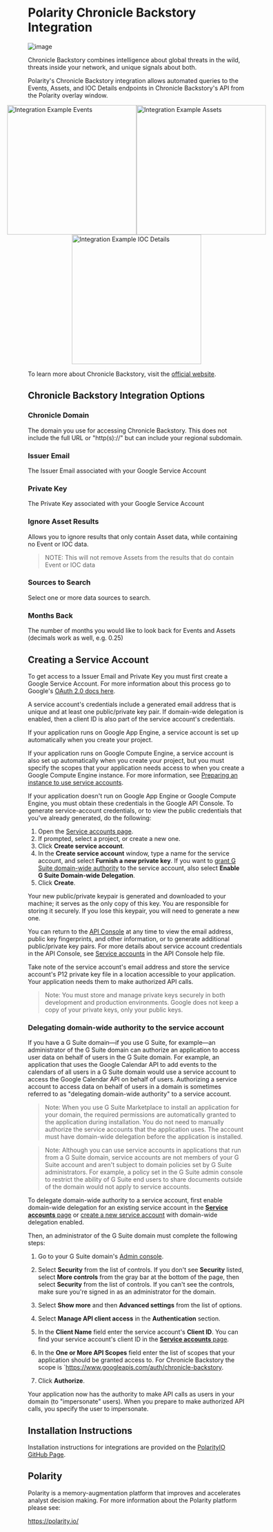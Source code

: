 # Polarity Chronicle Backstory Integration

![image](https://img.shields.io/badge/status-beta-green.svg)

Chronicle Backstory combines intelligence about global threats in the wild, threats inside your network, and unique signals about both.

Polarity's Chronicle Backstory integration allows automated queries to the Events, Assets, and IOC Details endpoints in Chronicle Backstory's API from the Polarity overlay window.

<div style="display:flex; justify-content:center; align-items:center;">
  <img width="300" alt="Integration Example Events" src="./assets/integration-example-events.png">
  <img width="300" alt="Integration Example Assets" src="./assets/integration-example-assets.png">
</div>
<div style="display:flex; justify-content:center; align-items:center;">
  <img width="300" alt="Integration Example IOC Details" src="./assets/integration-example-ioc-details.png">
</div>


To learn more about Chronicle Backstory, visit the [official website]([https://chronicle.security](https://chronicle.security/products/platform/)).


## Chronicle Backstory Integration Options

### Chronicle Domain
The domain you use for accessing Chronicle Backstory.  This does not include the full URL or "http(s)://" but can include your regional subdomain.

### Issuer Email
The Issuer Email associated with your Google Service Account

### Private Key
The Private Key associated with your Google Service Account

### Ignore Asset Results
Allows you to ignore results that only contain Asset data, while containing no Event or IOC data. 
> NOTE: This will not remove Assets from the results that do contain Event or IOC data

### Sources to Search
Select one or more data sources to search.


### Months Back
The number of months you would like to look back for Events and Assets (decimals work as well, e.g. 0.25)


## Creating a Service Account
To get access to a Issuer Email and Private Key you must first create a Google Service Account. For more information about this process go to Google's [OAuth 2.0 docs here](https://developers.google.com/identity/protocols/oauth2/service-account).

A service account's credentials include a generated email address that is unique and at least one public/private key pair. If domain-wide delegation is enabled, then a client ID is also part of the service account's credentials.

If your application runs on Google App Engine, a service account is set up automatically when you create your project.

If your application runs on Google Compute Engine, a service account is also set up automatically when you create your project, but you must specify the scopes that your application needs access to when you create a Google Compute Engine instance. For more information, see [Preparing an instance to use service accounts](https://cloud.google.com/compute/docs/access/create-enable-service-accounts-for-instances#using).

If your application doesn't run on Google App Engine or Google Compute Engine, you must obtain these credentials in the Google API Console. To generate service-account credentials, or to view the public credentials that you've already generated, do the following:

1. Open the [Service accounts page](https://console.developers.google.com/iam-admin/serviceaccounts).
2. If prompted, select a project, or create a new one.
3. Click **Create service account**.
4. In the **Create service account** window, type a name for the service account, and select **Furnish a new private key**. If you want to [grant G Suite domain-wide authority](https://developers.google.com/identity/protocols/OAuth2ServiceAccount#delegatingauthority) to the service account, also select **Enable G Suite Domain-wide Delegation**.
5. Click **Create**.

Your new public/private keypair is generated and downloaded to your machine; it serves as the only copy of this key. You are responsible for storing it securely. If you lose this keypair, you will need to generate a new one.

You can return to the [API Console](https://console.developers.google.com/) at any time to view the email address, public key fingerprints, and other information, or to generate additional public/private key pairs. For more details about service account credentials in the API Console, see [Service accounts](https://cloud.google.com/iam/docs/understanding-service-accounts) in the API Console help file.

Take note of the service account's email address and store the service account's P12 private key file in a location accessible to your application. Your application needs them to make authorized API calls.

> Note: You must store and manage private keys securely in both development and production environments. Google does not keep a copy of your private keys, only your public keys.

### Delegating domain-wide authority to the service account
If you have a G Suite domain—if you use G Suite, for example—an administrator of the G Suite domain can authorize an application to access user data on behalf of users in the G Suite domain. For example, an application that uses the Google Calendar API to add events to the calendars of all users in a G Suite domain would use a service account to access the Google Calendar API on behalf of users. Authorizing a service account to access data on behalf of users in a domain is sometimes referred to as "delegating domain-wide authority" to a service account.

> Note: When you use G Suite Marketplace to install an application for your domain, the required permissions are automatically granted to the application during installation. You do not need to manually authorize the service accounts that the application uses. The account must have domain-wide delegation before the application is installed.

> Note: Although you can use service accounts in applications that run from a G Suite domain, service accounts are not members of your G Suite account and aren't subject to domain policies set by G Suite administrators. For example, a policy set in the G Suite admin console to restrict the ability of G Suite end users to share documents outside of the domain would not apply to service accounts.

To delegate domain-wide authority to a service account, first enable domain-wide delegation for an existing service account in the [**Service accounts** page](https://console.developers.google.com/iam-admin/serviceaccounts) or [create a new service account](https://developers.google.com/identity/protocols/oauth2/service-account#creatinganaccount) with domain-wide delegation enabled.

Then, an administrator of the G Suite domain must complete the following steps:

1. Go to your G Suite domain's [Admin console](https://admin.google.com/).
   
2. Select **Security** from the list of controls. If you don't see **Security** listed, select **More controls** from the gray bar at the bottom of the page, then select **Security** from the list of controls. If you can't see the controls, make sure you're signed in as an administrator for the domain.
3. Select **Show more** and then **Advanced settings** from the list of options.
4. Select **Manage API client access** in the **Authentication** section.
5. In the **Client Name** field enter the service account's **Client ID**. You can find your service account's client ID in the [**Service accounts** page](https://console.developers.google.com/iam-admin/serviceaccounts).
6. In the **One or More API Scopes** field enter the list of scopes that your application should be granted access to. For Chronicle Backstory the scope is `https://www.googleapis.com/auth/chronicle-backstory.
7. Click **Authorize**.

Your application now has the authority to make API calls as users in your domain (to "impersonate" users). When you prepare to make authorized API calls, you specify the user to impersonate.


## Installation Instructions

Installation instructions for integrations are provided on the [PolarityIO GitHub Page](https://polarityio.github.io/).


## Polarity

Polarity is a memory-augmentation platform that improves and accelerates analyst decision making.  For more information about the Polarity platform please see:

https://polarity.io/
